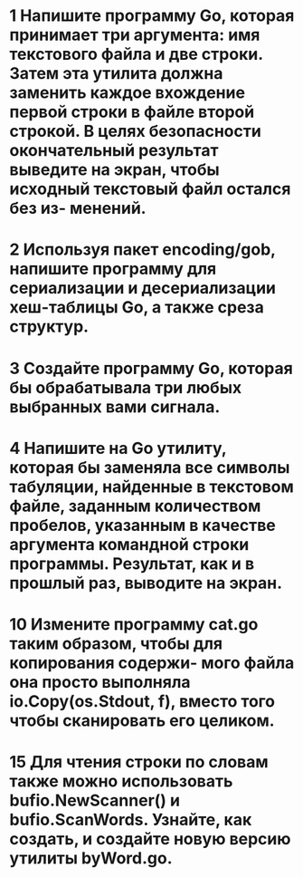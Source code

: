 # 1 Напишите программу Go, которая принимает три аргумента: имя текстового файла и две строки. Затем эта утилита должна заменить каждое вхождение первой строки в файле второй строкой. В целях безопасности окончательный результат выведите на экран, чтобы исходный текстовый файл остался без из- менений.

# 2 Используя пакет encoding/gob, напишите программу для сериализации и десериализации хеш-таблицы Go, а также среза структур.

# 3 Создайте программу Go, которая бы обрабатывала три любых выбранных вами сигнала.

# 4 Напишите на Go утилиту, которая бы заменяла все символы табуляции, найденные в текстовом файле, заданным количеством пробелов, указанным в качестве аргумента командной строки программы. Результат, как и в прошлый раз, выводите на экран.

# 10 Измените программу cat.go таким образом, чтобы для копирования содержи- мого файла она просто выполняла io.Copy(os.Stdout, f), вместо того чтобы сканировать его целиком.

# 15 Для чтения строки по словам также можно использовать bufio.NewScanner() и bufio.ScanWords. Узнайте, как создать, и создайте новую версию утилиты byWord.go.
